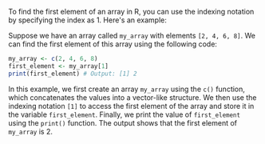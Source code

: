 To find the first element of an array in R, you can use the indexing notation by specifying the index as 1. Here's an example:

Suppose we have an array called `my_array` with elements `[2, 4, 6, 8]`. We can find the first element of this array using the following code:

```R
my_array <- c(2, 4, 6, 8)
first_element <- my_array[1]
print(first_element) # Output: [1] 2
```

In this example, we first create an array `my_array` using the `c()` function, which concatenates the values into a vector-like structure. We then use the indexing notation `[1]` to access the first element of the array and store it in the variable `first_element`. Finally, we print the value of `first_element` using the `print()` function. The output shows that the first element of `my_array` is 2.